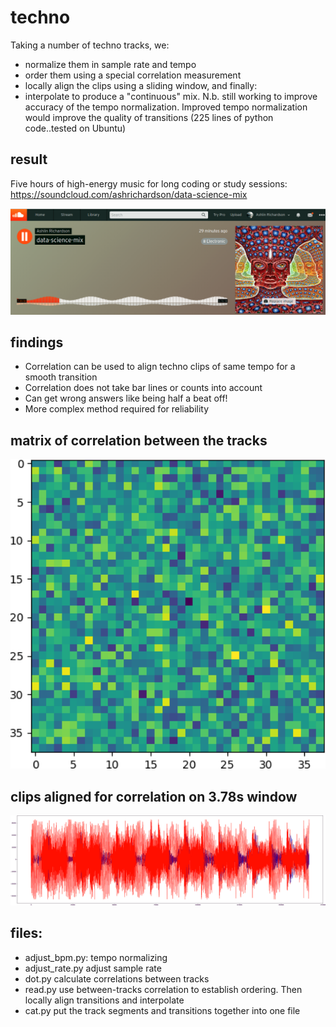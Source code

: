 # techno
Taking a number of techno tracks, we:
* normalize them in sample rate and tempo
* order them using a special correlation measurement
* locally align the clips using a sliding window, and finally:
* interpolate to produce a "continuous" mix. N.b. still working to improve accuracy of the tempo normalization. Improved tempo normalization would improve the quality of transitions
(225 lines of python code..tested on Ubuntu)
## result
Five hours of high-energy music for long coding or study sessions:
https://soundcloud.com/ashrichardson/data-science-mix

<img src="soundcloud.png" width="650">

## findings
* Correlation can be used to align techno clips of same tempo for a smooth transition
* Correlation does not take bar lines or counts into account
* Can get wrong answers like being half a beat off!
* More complex method required for reliability

## matrix of correlation between the tracks
<img src="grid.png" width="650">

## clips aligned for correlation on 3.78s window
<img src="correlation.png" width="650">

## files:
* adjust_bpm.py: tempo normalizing
* adjust_rate.py adjust sample rate
* dot.py calculate correlations between tracks
* read.py use between-tracks correlation to establish ordering. Then locally align transitions and interpolate
* cat.py put the track segments and transitions together into one file
